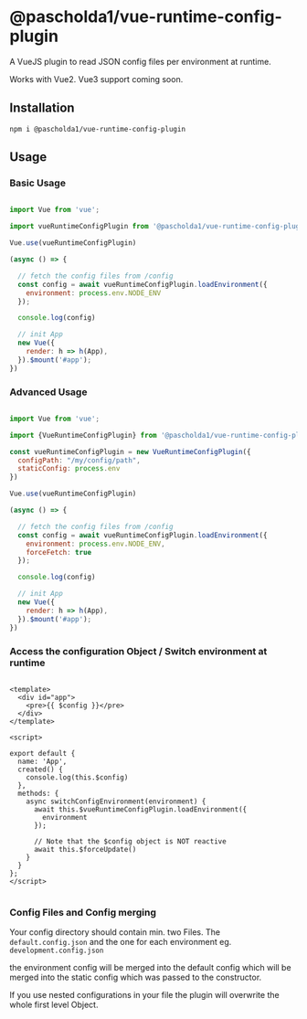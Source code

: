 # @pascholda1/vue-runtime-config-plugin

A VueJS plugin to read JSON config files per environment at runtime.

Works with Vue2. Vue3 support coming soon.

## Installation

```shell
npm i @pascholda1/vue-runtime-config-plugin
```

## Usage

### Basic Usage

````javascript

import Vue from 'vue';

import vueRuntimeConfigPlugin from '@pascholda1/vue-runtime-config-plugin';

Vue.use(vueRuntimeConfigPlugin)

(async () => {

  // fetch the config files from /config
  const config = await vueRuntimeConfigPlugin.loadEnvironment({
    environment: process.env.NODE_ENV
  });

  console.log(config)

  // init App
  new Vue({
    render: h => h(App),
  }).$mount('#app');
})


````

### Advanced Usage

````javascript

import Vue from 'vue';

import {VueRuntimeConfigPlugin} from '@pascholda1/vue-runtime-config-plugin';

const vueRuntimeConfigPlugin = new VueRuntimeConfigPlugin({
  configPath: "/my/config/path",
  staticConfig: process.env
})

Vue.use(vueRuntimeConfigPlugin)

(async () => {

  // fetch the config files from /config
  const config = await vueRuntimeConfigPlugin.loadEnvironment({
    environment: process.env.NODE_ENV,
    forceFetch: true
  });

  console.log(config)

  // init App
  new Vue({
    render: h => h(App),
  }).$mount('#app');
})


````

### Access the configuration Object / Switch environment at runtime

````vue

<template>
  <div id="app">
    <pre>{{ $config }}</pre>
  </div>
</template>

<script>

export default {
  name: 'App',
  created() {
    console.log(this.$config)
  },
  methods: {
    async switchConfigEnvironment(environment) {
      await this.$vueRuntimeConfigPlugin.loadEnvironment({
        environment
      });

      // Note that the $config object is NOT reactive
      await this.$forceUpdate()
    }
  }
};
</script>


````

### Config Files and Config merging

Your config directory should contain min. two Files. The `default.config.json` and the one for each environment
eg. `development.config.json`

the environment config will be merged into the default config which will be merged into the static config which was
passed to the constructor.

If you use nested configurations in your file the plugin will overwrite the whole first level Object. 



